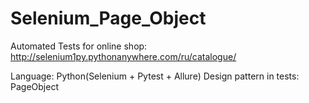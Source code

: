 # Selenium_Page_Object

Automated Tests for online shop:
http://selenium1py.pythonanywhere.com/ru/catalogue/

Language: Python(Selenium + Pytest + Allure)
Design pattern in tests: PageObject

